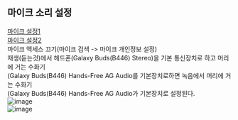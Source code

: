 ## 마이크 소리 설정
[마이크 설정1](https://hiwonda.tistory.com/entry/%EB%85%B8%ED%8A%B8%EB%B6%81-%EB%A7%88%EC%9D%B4%ED%81%AC-%EC%95%88%EB%90%A8-%ED%95%B4%EB%B3%BC-%EC%84%A4%EC%A0%95%EB%B0%A9%EB%B2%95%EB%93%A4)  
[마이크 설정2](https://soo619.tistory.com/209)    
마이크 액세스 끄기(마이크 검색 ->  마이크 개인정보 설정)  
재생(듣는것)에서 헤드폰(Galaxy Buds(B446) Stereo)을 기본 통신장치로 하고 머리에 거는 수화기  
(Galaxy Buds(B446) Hands-Free AG Audio를 기본장치로하면 녹음에서 머리에 거는 수화기  
(Galaxy Buds(B446) Hands-Free AG Audio가 기본장치로 설정된다.  
![image](https://user-images.githubusercontent.com/33191974/146941699-101aa4bd-6a5e-4090-820a-2f638e74839e.png)  
![image](https://user-images.githubusercontent.com/33191974/146941719-d45412c8-0f2d-4523-a0ef-7bf88987415b.png)






